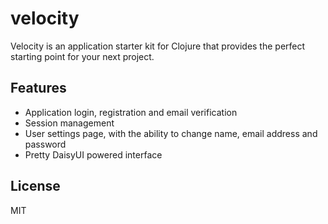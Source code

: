 # velocity

Velocity is an application starter kit for Clojure that provides the perfect starting point for your next project.

## Features

- Application login, registration and email verification
- Session management
- User settings page, with the ability to change name, email address and password
- Pretty DaisyUI powered interface

## License

MIT
